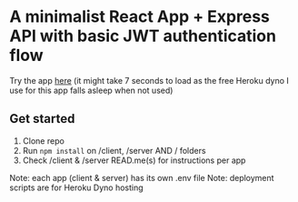 # A minimalist React App + Express API with basic JWT authentication flow

Try the app [here](https://minimalist-app-boilerplate.herokuapp.com)
(it might take 7 seconds to load as the free Heroku dyno I use for this app falls asleep when not used)


## Get started

1. Clone repo
2. Run `npm install` on /client, /server AND / folders
3. Check /client & /server READ.me(s) for instructions per app

Note: each app (client & server) has its own .env file
Note: deployment scripts are for Heroku Dyno hosting
